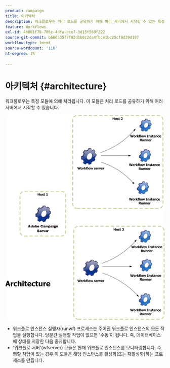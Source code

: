```yaml
---
product: campaign
title: 아키텍처
description: 워크플로우는 처리 로드를 공유하기 위해 여러 서버에서 시작할 수 있는 특정 모듈에 의해 처리됩니다
feature: Workflows
exl-id: 46801f78-706c-4dfa-bce7-3d15f569f222
source-git-commit: b666535f7f82d1b8c2da4fbce1bc25cf8d39d187
workflow-type: tm+mt
source-wordcount: '116'
ht-degree: 1%

---
```


# 아키텍처 {#architecture}



워크플로우는 특정 모듈에 의해 처리됩니다. 이 모듈은 처리 로드를 공유하기 위해 여러 서버에서 시작할 수 있습니다.

![](assets/architecture.png)

* 워크플로 인스턴스 실행자(runwf) 프로세스는 주어진 워크플로 인스턴스의 모든 작업을 실행합니다. 당분간 실행할 작업이 없으면 &#39;수동&#39;이 됩니다. 즉, 데이터베이스에 상태를 저장한 다음 중지합니다.
* &#39;워크플로 서버&#39;(wfserver) 모듈은 현재 워크플로 인스턴스를 모니터링합니다. 수행할 작업이 있는 경우 이 모듈은 해당 인스턴스를 활성화(또는 재활성화)하는 프로세스를 만듭니다.
